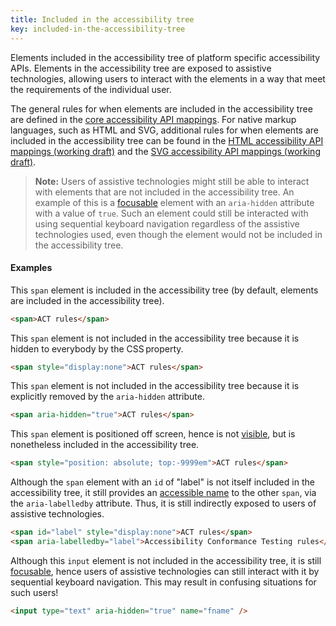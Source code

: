 ```yaml
---
title: Included in the accessibility tree
key: included-in-the-accessibility-tree
---
```


Elements included in the accessibility tree of platform specific accessibility APIs. Elements in the accessibility tree are exposed to assistive technologies, allowing users to interact with the elements in a way that meet the requirements of the individual user.

The general rules for when elements are included in the accessibility tree are defined in the [core accessibility API mappings](https://www.w3.org/TR/core-aam/). For native markup languages, such as HTML and SVG, additional rules for when elements are included in the accessibility tree can be found in the [HTML accessibility API mappings (working draft)](https://www.w3.org/TR/html-aam/) and the [SVG accessibility API mappings (working draft)](https://www.w3.org/TR/svg-aam/).

> **Note:** Users of assistive technologies might still be able to interact with elements that are not included in the accessibility tree. An example of this is a [focusable](#focusable) element with an `aria-hidden` attribute with a value of `true`. Such an element could still be interacted with using sequential keyboard navigation regardless of the assistive technologies used, even though the element would not be included in the accessibility tree.

#### Examples

This `span` element is included in the accessibility tree (by default, elements are included in the accessibility tree).

```html
<span>ACT rules</span>
```

This `span` element is not included in the accessibility tree because it is hidden to everybody by the CSS property.

```html
<span style="display:none">ACT rules</span>
```

This `span` element is not included in the accessibility tree because it is explicitly removed by the `aria-hidden` attribute.

```html
<span aria-hidden="true">ACT rules</span>
```

This `span` element is positioned off screen, hence is not [visible](#visible), but is nonetheless included in the accessibility tree.

```html
<span style="position: absolute; top:-9999em">ACT rules</span>
```

Although the `span` element with an `id` of "label" is not itself included in the accessibility tree, it still provides an [accessible name](#accessible-name) to the other `span`, via the `aria-labelledby` attribute. Thus, it is still indirectly exposed to users of assistive technologies.

```html
<span id="label" style="display:none">ACT rules</span>
<span aria-labelledby="label">Accessibility Conformance Testing rules</span>
```

Although this `input` element is not included in the accessibility tree, it is still [focusable](#focusable), hence users of assistive technologies can still interact with it by sequential keyboard navigation. This may result in confusing situations for such users!

```html
<input type="text" aria-hidden="true" name="fname" />
```
